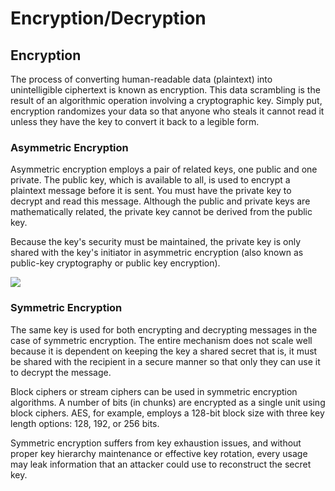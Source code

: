 # Encryption/Decryption

## Encryption

The process of converting human-readable data \(plaintext\) into unintelligible ciphertext is known as encryption. This data scrambling is the result of an algorithmic operation involving a cryptographic key. Simply put, encryption randomizes your data so that anyone who steals it cannot read it unless they have the key to convert it back to a legible form.

### Asymmetric Encryption

Asymmetric encryption employs a pair of related keys, one public and one private. The public key, which is available to all, is used to encrypt a plaintext message before it is sent. You must have the private key to decrypt and read this message. Although the public and private keys are mathematically related, the private key cannot be derived from the public key.

Because the key's security must be maintained, the private key is only shared with the key's initiator in asymmetric encryption \(also known as public-key cryptography or public key encryption\).

![](https://sectigostore.com/blog/wp-content/uploads/2020/05/symmetric-vs-asymmetric-asymmetric-encryption-example-1024x424.png)

### Symmetric Encryption

The same key is used for both encrypting and decrypting messages in the case of symmetric encryption. The entire mechanism does not scale well because it is dependent on keeping the key a shared secret that is, it must be shared with the recipient in a secure manner so that only they can use it to decrypt the message.

Block ciphers or stream ciphers can be used in symmetric encryption algorithms. A number of bits \(in chunks\) are encrypted as a single unit using block ciphers. AES, for example, employs a 128-bit block size with three key length options: 128, 192, or 256 bits.

Symmetric encryption suffers from key exhaustion issues, and without proper key hierarchy maintenance or effective key rotation, every usage may leak information that an attacker could use to reconstruct the secret key.

